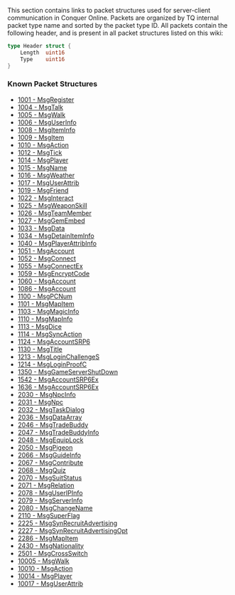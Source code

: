 This section contains links to packet structures used for server-client communication in Conquer Online. Packets are organized by TQ internal packet type name and sorted by the packet type ID. All packets contain the following header, and is present in all packet structures listed on this wiki:

```go
type Header struct {
    Length  uint16
    Type    uint16
}
```
### Known Packet Structures
* [1001 - MsgRegister](Packets/MsgRegister.md)
* [1004 - MsgTalk](Packets/MsgTalk.md)
* [1005 - MsgWalk](Packets/MsgWalk.md)
* [1006 - MsgUserInfo](Packets/MsgUserInfo.md)
* [1008 - MsgItemInfo](Packets/MsgItemInfo.md)
* [1009 - MsgItem](Packets/MsgItem.md)
* [1010 - MsgAction](Packets/MsgAction.md)
* [1012 - MsgTick](Packets/MsgTick.md)
* [1014 - MsgPlayer](Packets/MsgPlayer.md)
* [1015 - MsgName](Packets/MsgName.md)
* [1016 - MsgWeather](Packets/MsgWeather.md)
* [1017 - MsgUserAttrib](Packets/MsgUserAttrib.md)
* [1019 - MsgFriend](Packets/MsgFriend.md)
* [1022 - MsgInteract](Packets/MsgInteract.md)
* [1025 - MsgWeaponSkill](Packets/MsgWeaponSkill.md)
* [1026 - MsgTeamMember](Packets/MsgTeamMember.md)
* [1027 - MsgGemEmbed](Packets/MsgGemEmbed.md)
* [1033 - MsgData](Packets/MsgData.md)
* [1034 - MsgDetainItemInfo](Packets/MsgDetainItemInfo.md)
* [1040 - MsgPlayerAttribInfo](Packets/MsgPlayerAttribInfo.md)
* [1051 - MsgAccount](Packets/MsgAccount.md)
* [1052 - MsgConnect](Packets/MsgConnect.md)
* [1055 - MsgConnectEx](Packets/MsgConnectEx.md)
* [1059 - MsgEncryptCode](Packets/MsgEncryptCode.md)
* [1060 - MsgAccount](Packets/MsgAccount.md)
* [1086 - MsgAccount](Packets/MsgAccount.md)
* [1100 - MsgPCNum](Packets/MsgPCNum.md)
* [1101 - MsgMapItem](Packets/MsgMapItem.md)
* [1103 - MsgMagicInfo](Packets/MsgMagicInfo.md)
* [1110 - MsgMapInfo](Packets/MsgMapInfo.md)
* [1113 - MsgDice](Packets/MsgDice.md)
* [1114 - MsgSyncAction](Packets/MsgSyncAction.md)
* [1124 - MsgAccountSRP6](Packets/MsgAccountSRP6.md)
* [1130 - MsgTitle](Packets/MsgTitle.md)
* [1213 - MsgLoginChallengeS](Packets/MsgLoginChallengeS.md)
* [1214 - MsgLoginProofC](Packets/MsgLoginProofC.md)
* [1350 - MsgGameServerShutDown](Packets/MsgGameServerShutDown.md)
* [1542 - MsgAccountSRP6Ex](Packets/MsgAccountSRP6Ex.md)
* [1636 - MsgAccountSRP6Ex](Packets/MsgAccountSRP6Ex.md)
* [2030 - MsgNpcInfo](Packets/MsgNpcInfo.md)
* [2031 - MsgNpc](Packets/MsgNpc.md)
* [2032 - MsgTaskDialog](Packets/MsgTaskDialog.md)
* [2036 - MsgDataArray](Packets/MsgDataArray.md)
* [2046 - MsgTradeBuddy](Packets/MsgTradeBuddy.md)
* [2047 - MsgTradeBuddyInfo](Packets/MsgTradeBuddyInfo.md)
* [2048 - MsgEquipLock](Packets/MsgEquipLock.md)
* [2050 - MsgPigeon](Packets/MsgPigeon.md)
* [2066 - MsgGuideInfo](Packets/MsgGuideInfo.md)
* [2067 - MsgContribute](Packets/MsgContribute.md)
* [2068 - MsgQuiz](Packets/MsgQuiz.md)
* [2070 - MsgSuitStatus](Packets/MsgSuitStatus.md)
* [2071 - MsgRelation](Packets/MsgRelation.md)
* [2078 - MsgUserIPInfo](Packets/MsgUserIPInfo.md)
* [2079 - MsgServerInfo](Packets/MsgServerInfo.md)
* [2080 - MsgChangeName](Packets/MsgChangeName.md)
* [2110 - MsgSuperFlag](Packets/MsgSuperFlag.md)
* [2225 - MsgSynRecruitAdvertising](Packets/MsgSynRecruitAdvertising.md)
* [2227 - MsgSynRecruitAdvertisingOpt](Packets/MsgSynRecruitAdvertisingOpt.md)
* [2286 - MsgMapItem](Packets/MsgMapItem.md)
* [2430 - MsgNationality](Packets/MsgNationality.md)
* [2501 - MsgCrossSwitch](Packets/MsgCrossSwitch.md)
* [10005 - MsgWalk](Packets/MsgWalk.md)
* [10010 - MsgAction](Packets/MsgAction.md)
* [10014 - MsgPlayer](Packets/MsgPlayer.md)
* [10017 - MsgUserAttrib](Packets/MsgUserAttrib.md)